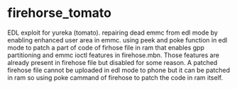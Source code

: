 # firehorse_tomato
EDL exploit for yureka (tomato). repairing dead emmc from edl mode by enabling enhanced user area in emmc.
using peek and poke function in edl mode to patch a part of code of firhose file in ram that enables gpp partitioning and emmc ioctl features in firehose.mbn.
Those features are already present in firehose file but disabled for some reason. A patched firehose file cannot be uploaded in edl mode to phone but it can be patched in ram so using poke cammand of firehose to patch the code in ram itself.
